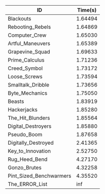 |ID|Time(s)|
|-|-|
|Blackouts|1.64494|
|Rebooting_Rebels|1.64869|
|Computer_Crew|1.65030|
|Artful_Maneuvers|1.65389|
|Grapevine_Squad|1.69633|
|Prime_Calculus|1.71236|
|Creed_Symbol|1.73172|
|Loose_Screws|1.73594|
|Smalltalk_Dribble|1.73656|
|Byte_Mechanics|1.75050|
|Beasts|1.83919|
|Hackerjacks|1.85280|
|The_Hit_Blunders|1.85564|
|Digital_Destroyers|1.85880|
|Pseudo_Boom|1.87658|
|Digitally_Destroyed|2.41365|
|Key_to_Innovation|2.52750|
|Rug_Heed_Bend|4.27170|
|Gonzo_Brutes|4.32258|
|Pint_Sized_Benchwarmers|4.35520|
|The_ERROR_List|inf|
